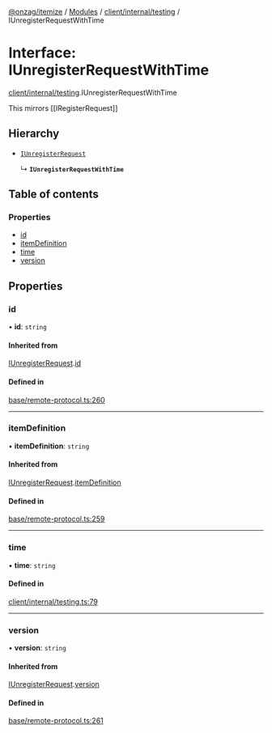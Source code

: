 [@onzag/itemize](../README.md) / [Modules](../modules.md) / [client/internal/testing](../modules/client_internal_testing.md) / IUnregisterRequestWithTime

# Interface: IUnregisterRequestWithTime

[client/internal/testing](../modules/client_internal_testing.md).IUnregisterRequestWithTime

This mirrors [[IRegisterRequest]]

## Hierarchy

- [`IUnregisterRequest`](base_remote_protocol.IUnregisterRequest.md)

  ↳ **`IUnregisterRequestWithTime`**

## Table of contents

### Properties

- [id](client_internal_testing.IUnregisterRequestWithTime.md#id)
- [itemDefinition](client_internal_testing.IUnregisterRequestWithTime.md#itemdefinition)
- [time](client_internal_testing.IUnregisterRequestWithTime.md#time)
- [version](client_internal_testing.IUnregisterRequestWithTime.md#version)

## Properties

### id

• **id**: `string`

#### Inherited from

[IUnregisterRequest](base_remote_protocol.IUnregisterRequest.md).[id](base_remote_protocol.IUnregisterRequest.md#id)

#### Defined in

[base/remote-protocol.ts:260](https://github.com/onzag/itemize/blob/73e0c39e/base/remote-protocol.ts#L260)

___

### itemDefinition

• **itemDefinition**: `string`

#### Inherited from

[IUnregisterRequest](base_remote_protocol.IUnregisterRequest.md).[itemDefinition](base_remote_protocol.IUnregisterRequest.md#itemdefinition)

#### Defined in

[base/remote-protocol.ts:259](https://github.com/onzag/itemize/blob/73e0c39e/base/remote-protocol.ts#L259)

___

### time

• **time**: `string`

#### Defined in

[client/internal/testing.ts:79](https://github.com/onzag/itemize/blob/73e0c39e/client/internal/testing.ts#L79)

___

### version

• **version**: `string`

#### Inherited from

[IUnregisterRequest](base_remote_protocol.IUnregisterRequest.md).[version](base_remote_protocol.IUnregisterRequest.md#version)

#### Defined in

[base/remote-protocol.ts:261](https://github.com/onzag/itemize/blob/73e0c39e/base/remote-protocol.ts#L261)
